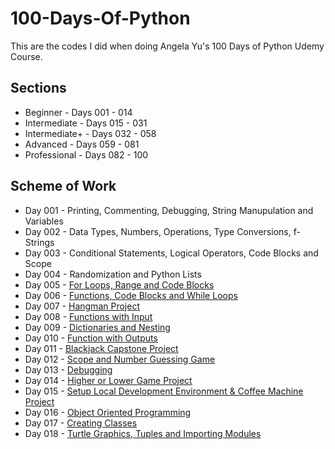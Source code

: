 # 100-Days-Of-Python

This are the codes I did when doing Angela Yu's 100 Days of Python Udemy Course.

## Sections
- Beginner - Days 001 - 014
- Intermediate - Days 015 - 031
- Intermediate+ - Days 032 - 058
- Advanced - Days 059 - 081
- Professional - Days 082 - 100

## Scheme of Work
- Day 001 - Printing, Commenting, Debugging, String Manupulation and Variables
- Day 002 - Data Types, Numbers, Operations, Type Conversions, f-Strings
- Day 003 - Conditional Statements, Logical Operators, Code Blocks and Scope
- Day 004 - Randomization and Python Lists
- Day 005 - [For Loops, Range and Code Blocks](https://github.com/itsmenisha/Basic-python-codes/tree/main/Day%205)
- Day 006 - [Functions, Code Blocks and While Loops](https://github.com/itsmenisha/Basic-python-codes/tree/main/Day%206)
- Day 007 - [Hangman Project]()
- Day 008 - [Functions with Input]()
- Day 009 - [Dictionaries and Nesting]()
- Day 010 - [Function with Outputs]()
- Day 011 - [Blackjack Capstone Project]()
- Day 012 - [Scope and Number Guessing Game]()
- Day 013 - [Debugging]()
- Day 014 - [Higher or Lower Game Project]()
- Day 015 - [Setup Local Development Environment & Coffee Machine Project](https://github.com/itsmenisha/100_Days_Python_codes/blob/main/Day15/day15.py)
- Day 016 - [Object Oriented Programming](https://github.com/itsmenisha/100_Days_Python_codes/blob/main/Day16/Day16.py)
- Day 017 - [Creating Classes](https://github.com/itsmenisha/100_Days_Python_codes/blob/main/Day17/Day17.py)
- Day 018 - [Turtle Graphics, Tuples and Importing Modules](https://github.com/itsmenisha/100_Days_Python_codes/blob/main/Day18/hirst.py)
  
  
